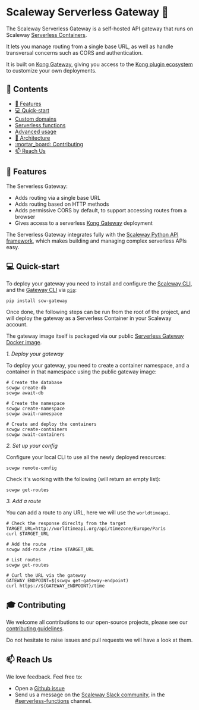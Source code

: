 # Scaleway Serverless Gateway :door:

The Scaleway Serverless Gateway is a self-hosted API gateway that runs on Scaleway [Serverless Containers](https://www.scaleway.com/en/serverless-containers/).

It lets you manage routing from a single base URL, as well as handle transversal concerns such as CORS and authentication.

It is built on [Kong Gateway](https://docs.konghq.com/gateway/latest/), giving you access to the [Kong plugin ecosystem](https://docs.konghq.com/hub/) to customize your own deployments.

## :page_with_curl: Contents

- [:rocket: Features](#rocket-features)
- [:computer: Quick-start](#computer-quick-start)
- [Custom domains](docs/custom-domain.md)
- [Serverless functions](docs/serverless.md)
- [Advanced usage](docs/advanced.md)
- [:hammer: Architecture](docs/architecture.md)
- [:mortar\_board: Contributing](#mortar_board-contributing)
- [:mailbox: Reach Us](#mailbox-reach-us)

## :rocket: Features

The Serverless Gateway:

- Adds routing via a single base URL
- Adds routing based on HTTP methods
- Adds permissive CORS by default, to support accessing routes from a browser
- Gives access to a serverless [Kong Gateway](https://docs.konghq.com/gateway/latest/) deployment

The Serverless Gateway integrates fully with the [Scaleway Python API framework](https://github.com/scaleway/serverless-api-project), which makes building and managing complex serverless APIs easy.

## :computer: Quick-start

To deploy your gateway you need to install and configure the [Scaleway CLI](https://github.com/scaleway/scaleway-cli), and the [Gateway CLI](https://pypi.org/project/scw-gateway/) via [`pip`](https://pip.pypa.io/en/stable/index.html):

```console
pip install scw-gateway
```

Once done, the following steps can be run from the root of the project, and will deploy the gateway as a Serverless Container in your Scaleway account.

The gateway image itself is packaged via our public [Serverless Gateway Docker image](https://hub.docker.com/r/scaleway/serverless-gateway).

*1. Deploy your gateway*

To deploy your gateway, you need to create a container namespace, and a container in that namespace using the public gateway image:

```console
# Create the database
scwgw create-db
scwgw await-db

# Create the namespace
scwgw create-namespace
scwgw await-namespace

# Create and deploy the containers
scwgw create-containers
scwgw await-containers
```

*2. Set up your config*

Configure your local CLI to use all the newly deployed resources:

```console
scwgw remote-config
```

Check it's working with the following (will return an empty list):

```console
scwgw get-routes
```

*3. Add a route*

You can add a route to any URL, here we will use the `worldtimeapi`.

```console
# Check the response direclty from the target
TARGET_URL=http://worldtimeapi.org/api/timezone/Europe/Paris
curl $TARGET_URL

# Add the route
scwgw add-route /time $TARGET_URL

# List routes
scwgw get-routes

# Curl the URL via the gateway
GATEWAY_ENDPOINT=$(scwgw get-gateway-endpoint)
curl https://${GATEWAY_ENDPOINT}/time
```

## :mortar_board: Contributing

We welcome all contributions to our open-source projects, please see our [contributing guidelines](./.github/CONTRIBUTING.md).

Do not hesitate to raise issues and pull requests we will have a look at them.

## :mailbox: Reach Us

We love feedback. Feel free to:

- Open a [Github issue](https://github.com/scaleway/serverless-functions-python/issues/new)
- Send us a message on the [Scaleway Slack community](https://slack.scaleway.com/), in the [#serverless-functions](https://scaleway-community.slack.com/app_redirect?channel=serverless-functions) channel.
